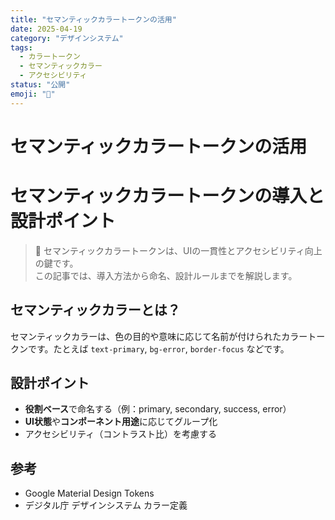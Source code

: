 ```yaml
---
title: "セマンティックカラートークンの活用"
date: 2025-04-19
category: "デザインシステム"
tags:
  - カラートークン
  - セマンティックカラー
  - アクセシビリティ
status: "公開"
emoji: "🌈"
---
```

# セマンティックカラートークンの活用


# セマンティックカラートークンの導入と設計ポイント

> 🌈 セマンティックカラートークンは、UIの一貫性とアクセシビリティ向上の鍵です。  
> この記事では、導入方法から命名、設計ルールまでを解説します。

## セマンティックカラーとは？

セマンティックカラーは、色の目的や意味に応じて名前が付けられたカラートークンです。たとえば `text-primary`, `bg-error`, `border-focus` などです。

## 設計ポイント

- **役割ベース**で命名する（例：primary, secondary, success, error）
- **UI状態**や**コンポーネント用途**に応じてグループ化
- アクセシビリティ（コントラスト比）を考慮する

## 参考

- Google Material Design Tokens
- デジタル庁 デザインシステム カラー定義

